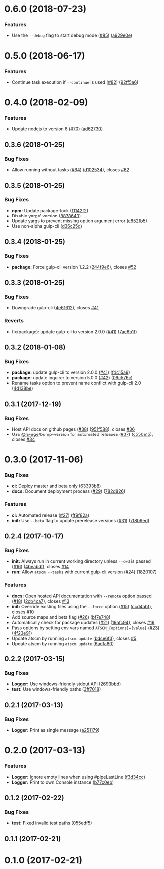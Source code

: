 <a name="0.6.0"></a>
# 0.6.0 (2018-07-23)


### Features

* Use the `--debug` flag to start debug mode ([#85](https://github.com/atSCM/atscm-cli/issues/85)) ([a929e0e](https://github.com/atSCM/atscm-cli/commits/a929e0e))




<a name="0.5.0"></a>
# 0.5.0 (2018-06-17)


### Features

* Continue task execution if `--continue` is used ([#82](https://github.com/atSCM/atscm-cli/issues/82)) ([92ff5a6](https://github.com/atSCM/atscm-cli/commits/92ff5a6))




<a name="0.4.0"></a>
# 0.4.0 (2018-02-09)


### Features

* Update nodejs to version 8 ([#70](https://github.com/atSCM/atscm-cli/issues/70)) ([ad62730](https://github.com/atSCM/atscm-cli/commits/ad62730))




<a name="0.3.6"></a>
## 0.3.6 (2018-01-25)


### Bug Fixes

* Allow running without tasks ([#64](https://github.com/atSCM/atscm-cli/issues/64)) ([d102534](https://github.com/atSCM/atscm-cli/commits/d102534)), closes [#62](https://github.com/atSCM/atscm-cli/issues/62)




<a name="0.3.5"></a>
## 0.3.5 (2018-01-25)


### Bug Fixes

* **npm:** Update package-lock ([11142f2](https://github.com/atSCM/atscm-cli/commits/11142f2))
* Disable yargs' version ([8878643](https://github.com/atSCM/atscm-cli/commits/8878643))
* Update yargs to prevent missing option argument error ([c852fb5](https://github.com/atSCM/atscm-cli/commits/c852fb5))
* Use non-alpha gulp-cli ([d36c25d](https://github.com/atSCM/atscm-cli/commits/d36c25d))




<a name="0.3.4"></a>
## 0.3.4 (2018-01-25)


### Bug Fixes

* **package:** Force gulp-cli version 1.2.2 ([244f9e6](https://github.com/atSCM/atscm-cli/commits/244f9e6)), closes [#52](https://github.com/atSCM/atscm-cli/issues/52)




<a name="0.3.3"></a>
## 0.3.3 (2018-01-25)


### Bug Fixes

* Downgrade gulp-cli ([4e61612](https://github.com/atSCM/atscm-cli/commits/4e61612)), closes [#41](https://github.com/atSCM/atscm-cli/issues/41)


### Reverts

* fix(package): update gulp-cli to version 2.0.0 ([#41](https://github.com/atSCM/atscm-cli/issues/41)) ([7ae6b1f](https://github.com/atSCM/atscm-cli/commits/7ae6b1f))




<a name="0.3.2"></a>
## 0.3.2 (2018-01-08)


### Bug Fixes

* **package:** update gulp-cli to version 2.0.0 ([#41](https://github.com/atSCM/atscm-cli/issues/41)) ([f4415a9](https://github.com/atSCM/atscm-cli/commits/f4415a9))
* **package:** update inquirer to version 5.0.0 ([#42](https://github.com/atSCM/atscm-cli/issues/42)) ([09c576c](https://github.com/atSCM/atscm-cli/commits/09c576c))
* Rename tasks option to prevent name conflict with gulp-cli 2.0 ([4d138be](https://github.com/atSCM/atscm-cli/commits/4d138be))




<a name="0.3.1"></a>
## 0.3.1 (2017-12-19)


### Bug Fixes

* Host API docs on github pages ([#38](https://github.com/atSCM/atscm-cli/issues/38)) ([951f588](https://github.com/atSCM/atscm-cli/commits/951f588)), closes [#36](https://github.com/atSCM/atscm-cli/issues/36)
* Use [@ls-age](https://github.com/ls-age)/bump-version for automated releases ([#37](https://github.com/atSCM/atscm-cli/issues/37)) ([c556a15](https://github.com/atSCM/atscm-cli/commits/c556a15)), closes [#34](https://github.com/atSCM/atscm-cli/issues/34)




<a name="0.3.0"></a>
# 0.3.0 (2017-11-06)


### Bug Fixes

* **ci:** Deploy master and beta only ([63393b8](https://github.com/atSCM/atscm-cli/commits/63393b8))
* **docs:** Document deployment process ([#29](https://github.com/atSCM/atscm-cli/issues/29)) ([782d826](https://github.com/atSCM/atscm-cli/commits/782d826))


### Features

* **ci:** Automated release ([#27](https://github.com/atSCM/atscm-cli/issues/27)) ([ff9f82a](https://github.com/atSCM/atscm-cli/commits/ff9f82a))
* **init:** Use `--beta` flag to update prerelease versions ([#31](https://github.com/atSCM/atscm-cli/issues/31)) ([7f8b9ed](https://github.com/atSCM/atscm-cli/commits/7f8b9ed))




<a name="0.2.4"></a>
## 0.2.4 (2017-10-17)


### Bug Fixes

* **init:** Always run in current working directory unless `--cwd` is passed ([#16](https://github.com/atSCM/atscm-cli/issues/16)) ([4beabdf](https://github.com/atSCM/atscm-cli/commits/4beabdf)), closes [#14](https://github.com/atSCM/atscm-cli/issues/14)
* **run:** Allow `atscm --tasks` with current gulp-cli version ([#24](https://github.com/atSCM/atscm-cli/issues/24)) ([1820107](https://github.com/atSCM/atscm-cli/commits/1820107))


### Features

* **docs:** Open hosted API documentation with `--remote` option passed ([#18](https://github.com/atSCM/atscm-cli/issues/18)) ([2cb4ca7](https://github.com/atSCM/atscm-cli/commits/2cb4ca7)), closes [#13](https://github.com/atSCM/atscm-cli/issues/13)
* **init:** Override existing files using the `--force` option ([#15](https://github.com/atSCM/atscm-cli/issues/15)) ([ccd4abf](https://github.com/atSCM/atscm-cli/commits/ccd4abf)), closes [#10](https://github.com/atSCM/atscm-cli/issues/10)
* Add source maps and beta flag ([#26](https://github.com/atSCM/atscm-cli/issues/26)) ([bf7e748](https://github.com/atSCM/atscm-cli/commits/bf7e748))
* Automatically check for package updates ([#21](https://github.com/atSCM/atscm-cli/issues/21)) ([19afc94](https://github.com/atSCM/atscm-cli/commits/19afc94)), closes [#19](https://github.com/atSCM/atscm-cli/issues/19)
* Pass options by setting env vars named `ATSCM_{options}={value}` ([#23](https://github.com/atSCM/atscm-cli/issues/23)) ([4f23e91](https://github.com/atSCM/atscm-cli/commits/4f23e91))
* Update atscm by running `atscm update` ([bdce6f3](https://github.com/atSCM/atscm-cli/commits/bdce6f3)), closes [#5](https://github.com/atSCM/atscm-cli/issues/5)
* Update atscm by running `atscm update` ([6adfa60](https://github.com/atSCM/atscm-cli/commits/6adfa60))




<a name="0.2.2"></a>
## 0.2.2 (2017-03-15)


### Bug Fixes

* **Logger:** Use windows-friendly stdout API ([2693bbd](https://github.com/atSCM/atscm-cli/commits/2693bbd))
* **test:** Use windows-friendly paths ([3ff7018](https://github.com/atSCM/atscm-cli/commits/3ff7018))




<a name="0.2.1"></a>
## 0.2.1 (2017-03-13)


### Bug Fixes

* **Logger:** Print as single message ([a251179](https://github.com/atSCM/atscm-cli/commits/a251179))




<a name="0.2.0"></a>
# 0.2.0 (2017-03-13)


### Features

* **Logger:** Ignore empty lines when using #pipeLastLine ([f3d34cc](https://github.com/atSCM/atscm-cli/commits/f3d34cc))
* **Logger:** Print to own Console instance ([b77c0eb](https://github.com/atSCM/atscm-cli/commits/b77c0eb))




<a name="0.1.2"></a>
## 0.1.2 (2017-02-22)


### Bug Fixes

* **test:** Fixed invalid test paths ([055edf5](https://github.com/atSCM/atscm-cli/commits/055edf5))




<a name="0.1.1"></a>
## 0.1.1 (2017-02-21)




<a name="0.1.0"></a>
# 0.1.0 (2017-02-21)



